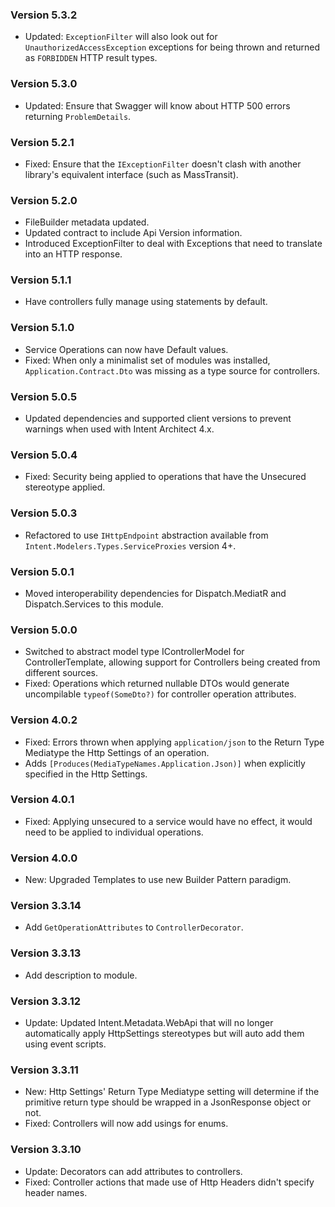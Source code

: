 ### Version 5.3.2

- Updated: `ExceptionFilter` will also look out for `UnauthorizedAccessException` exceptions for being thrown and returned as `FORBIDDEN` HTTP result types. 

### Version 5.3.0

- Updated: Ensure that Swagger will know about HTTP 500 errors returning `ProblemDetails`.

### Version 5.2.1

- Fixed: Ensure that the `IExceptionFilter` doesn't clash with another library's equivalent interface (such as MassTransit).

### Version 5.2.0

- FileBuilder metadata updated.
- Updated contract to include Api Version information.
- Introduced ExceptionFilter to deal with Exceptions that need to translate into an HTTP response.

### Version 5.1.1

- Have controllers fully manage using statements by default.

### Version 5.1.0

- Service Operations can now have Default values.
- Fixed: When only a minimalist set of modules was installed, `Application.Contract.Dto` was missing as a type source for controllers.

### Version 5.0.5

- Updated dependencies and supported client versions to prevent warnings when used with Intent Architect 4.x.

### Version 5.0.4

- Fixed: Security being applied to operations that have the Unsecured stereotype applied.

### Version 5.0.3

- Refactored to use `IHttpEndpoint` abstraction available from `Intent.Modelers.Types.ServiceProxies` version 4+.

### Version 5.0.1

- Moved interoperability dependencies for Dispatch.MediatR and Dispatch.Services to this module.

### Version 5.0.0

- Switched to abstract model type IControllerModel for ControllerTemplate, allowing support for Controllers being created from different sources.
- Fixed: Operations which returned nullable DTOs would generate uncompilable `typeof(SomeDto?)` for controller operation attributes.

### Version 4.0.2

- Fixed: Errors thrown when applying `application/json` to the Return Type Mediatype the Http Settings of an operation.
- Adds `[Produces(MediaTypeNames.Application.Json)]` when explicitly specified in the Http Settings.

### Version 4.0.1

- Fixed: Applying unsecured to a service would have no effect, it would need to be applied to individual operations.

### Version 4.0.0

- New: Upgraded Templates to use new Builder Pattern paradigm.

### Version 3.3.14

- Add `GetOperationAttributes` to `ControllerDecorator`.

### Version 3.3.13

- Add description to module.


### Version 3.3.12

- Update: Updated Intent.Metadata.WebApi that will no longer automatically apply HttpSettings stereotypes but will auto add them using event scripts.

### Version 3.3.11

- New: Http Settings' Return Type Mediatype setting will determine if the primitive return type should be wrapped in a JsonResponse object or not.
- Fixed: Controllers will now add usings for enums.

### Version 3.3.10

- Update: Decorators can add attributes to controllers.
- Fixed: Controller actions that made use of Http Headers didn't specify header names.